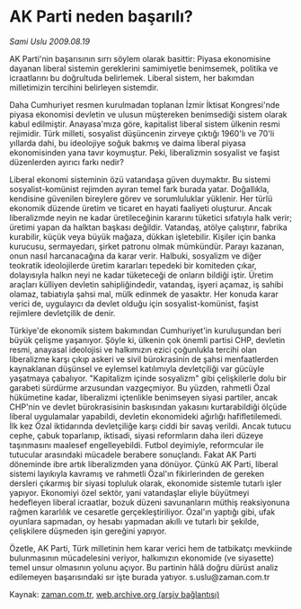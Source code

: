 # AK Parti neden başarılı?

*Sami Uslu 2009.08.19*

<tr><td class="metin" colspan="2" style="padding-top: 20px; padding-left: 5px; padding-right: 10px;">AK Parti'nin başarısının sırrı söylem olarak basittir: Piyasa ekonomisine dayanan liberal sistemin gereklerini samimiyetle benimsemek, politika ve icraatlarını bu doğrultuda belirlemek. Liberal sistem, her bakımdan milletimizin tercihini belirleyen sistemdir.</td></tr><tr><td class="metin" colspan="2" style="padding-top: 20px; padding-left: 5px; padding-right: 10px;"><p> Daha Cumhuriyet resmen kurulmadan toplanan İzmir İktisat Kongresi'nde piyasa ekonomisi devletin ve ulusun müştereken benimsediği sistem olarak kabul edilmiştir. Anayasa'mıza göre, kapitalist liberal sistem ülkenin resmi rejimidir. Türk milleti, sosyalist düşüncenin zirveye çıktığı 1960'lı ve 70'li yıllarda dahi, bu ideolojiye soğuk bakmış ve daima liberal piyasa ekonomisinden yana tavır koymuştur. Peki, liberalizmin sosyalist ve faşist düzenlerden ayırıcı farkı nedir?
<p>Liberal ekonomi sisteminin özü vatandaşa güven duymaktır. Bu sistemi sosyalist-komünist rejimden ayıran temel fark burada yatar. Doğallıkla, kendisine güvenilen bireylere görev ve sorumluluklar yüklenir. Her türlü ekonomik düzende üretim ve ticaret en hayati faaliyeti oluşturur. Ancak liberalizmde neyin ne kadar üretileceğinin kararını tüketici sıfatıyla halk verir; üretimi yapan da halktan başkası değildir. Vatandaş, atölye çalıştırır, fabrika kurabilir, küçük veya büyük mağaza, dükkan işletebilir. Kişiler için banka kurucusu, sermayedarı, şirket patronu olmak mümkündür. Parayı kazanan, onun nasıl harcanacağına da karar verir. Halbuki, sosyalizm ve diğer teokratik ideolojilerde üretim kararları tepedeki bir komiteden çıkar, dolayısıyla halkın neyi ne kadar tüketeceği de onların bildiği iştir. Üretim araçları külliyen devletin sahipliğindedir, vatandaş, işyeri açamaz, iş sahibi olamaz, tabiatıyla şahsi mal, mülk edinmek de yasaktır. Her konuda karar verici de, uygulayıcı da devlet olduğu için sosyalist-komünist, faşist rejimlere devletçilik de denir.
<p>Türkiye'de ekonomik sistem bakımından Cumhuriyet'in kuruluşundan beri büyük çelişme yaşanıyor. Şöyle ki, ülkenin çok önemli partisi CHP, devletin resmi, anayasal ideolojisi ve halkımızın ezici çoğunlukla tercihi olan liberalizme karşı çıkıp askeri ve sivil bürokrasinin de şahsi menfaatlerden kaynaklanan düşünsel ve eylemsel katılımıyla devletçiliği var gücüyle yaşatmaya çabalıyor. "Kapitalizm içinde sosyalizm" gibi çelişkilerle dolu bir garabeti sürdürme arzusundan vazgeçmiyor. Bu yüzden, rahmetli Özal hükümetine kadar, liberalizmi içtenlikle benimseyen siyasi partiler, ancak CHP'nin ve devlet bürokrasisinin baskısından yakasını kurtarabildiği ölçüde liberal uygulamalar yapabildi, devletin ekonomideki ağırlığı hafifletilemedi. İlk kez Özal iktidarında devletçiliğe karşı ciddi bir savaş verildi. Ancak tutucu cephe, çabuk toparlanıp, iktisadi, siyasi reformların daha ileri düzeye taşınmasını maalesef engelleyebildi. Futbol deyimiyle, reformcular ile tutucular arasındaki mücadele berabere sonuçlandı. Fakat AK Parti döneminde ibre artık liberalizmden yana dönüyor. Çünkü AK Parti, liberal sistemi layıkıyla kavramış ve rahmetli Özal'ın fikirlerinden de gereken dersleri çıkarmış bir siyasi topluluk olarak, ekonomide sistemle tutarlı işler yapıyor. Ekonomiyi özel sektör, yani vatandaşlar eliyle büyütmeyi hedefleyen liberal icraatlar, bozuk düzeni savunanların müthiş reaksiyonuna rağmen kararlılık ve cesaretle gerçekleştiriliyor. Özal'ın yaptığı gibi, ufak oyunlara sapmadan, oy hesabı yapmadan akıllı ve tutarlı bir şekilde, çelişkilere düşmeden işin gereğini yapıyor.
<p>Özetle, AK Parti, Türk milletinin hem karar verici hem de tatbikatçı mevkiinde bulunmasının mücadelesini veriyor, halkımızın ekonomide (ve siyasette) temel unsur olmasının yolunu açıyor. Bu partinin hâlâ doğru dürüst analiz edilemeyen başarısındaki sır işte burada yatıyor. s.uslu@zaman.com.tr<br/></p></p></p></p></td></tr>

Kaynak: [zaman.com.tr](http://zaman.com.tr/yazar.do?yazino=882121), [web.archive.org (arşiv bağlantısı)](http://web.archive.org/web/20090831032002/http://www.zaman.com.tr:80/yazar.do?yazino=882121)
